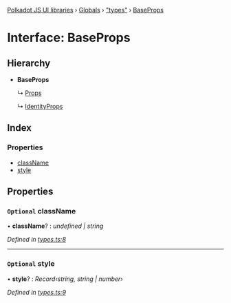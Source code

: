 [Polkadot JS UI libraries](../README.md) › [Globals](../globals.md) › ["types"](../modules/_types_.md) › [BaseProps](_types_.baseprops.md)

# Interface: BaseProps

## Hierarchy

* **BaseProps**

  ↳ [Props](_types_.props.md)

  ↳ [IdentityProps](_types_.identityprops.md)

## Index

### Properties

* [className](_types_.baseprops.md#optional-classname)
* [style](_types_.baseprops.md#optional-style)

## Properties

### `Optional` className

• **className**? : *undefined | string*

*Defined in [types.ts:8](https://github.com/polkadot-js/ui/blob/0c215d98/packages/react-identicon/src/types.ts#L8)*

___

### `Optional` style

• **style**? : *Record‹string, string | number›*

*Defined in [types.ts:9](https://github.com/polkadot-js/ui/blob/0c215d98/packages/react-identicon/src/types.ts#L9)*
